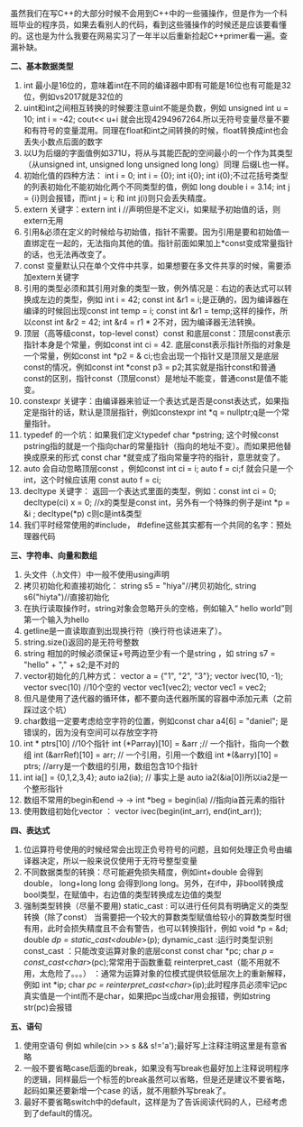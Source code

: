 虽然我们在写C++的大部分时候不会用到C++中的一些骚操作，但是作为一个科班毕业的程序员，如果去看别人的代码，看到这些骚操作的时候还是应该要看懂的。这也是为什么我要在网易实习了一年半以后重新捡起C++primer看一遍。查漏补缺。

**二、基本数据类型**

1. int 最小是16位的，意味着int在不同的编译器中即有可能是16位也有可能是32位，例如vs2017就是32位的
2. uint和int之间相互转换的时候要注意uint不能是负数，例如 unsigned int u = 10; int i = -42; cout<< u+i 就会出现4294967264.所以无符号变量尽量不要和有符号的变量混用。同理在float和int之间转换的时候，float转换成int也会丢失小数点后面的数字
3. 以U为后缀的字面值例如371U，将从与其能匹配的空间最小的一个作为其类型（从unsigned int, unsigned long unsigned long long）同理 后缀L也一样。
4. 初始化值的四种方法： int i = 0; int i = {0}; int i{0}; int i(0);不过花括号类型的列表初始化不能初始化两个不同类型的值，例如 long double i = 3.14; int j = {i}则会报错，而int j = i; 和 int j(i)则只会丢失精度。
5. extern 关键字：extern int i //声明但是不定义i，如果赋予初始值的话，则extern无用
6. 引用&必须在定义的时候给与初始值，指针不需要。因为引用是要和初始值一直绑定在一起的，无法指向其他的值。指针前面如果加上*const变成常量指针的话，也无法再改变了。
7. const 变量默认只在单个文件中共享，如果想要在多文件共享的时候，需要添加extern关键字
8. 引用的类型必须和其引用对象的类型一致，例外情况是：右边的表达式可以转换成左边的类型，例如 int i = 42; const int &r1 = i;是正确的，因为编译器在编译的时候回出现const int temp = i; const int &r1 = temp;这样的操作，所以const int &r2 = 42; int &r4 = r1 * 2不对，因为编译器无法转换。
9. 顶层（高等级const，top-level const）const 和底层const：顶层const表示指针本身是个常量，例如const int ci = 42. 底层const表示指针所指的对象是一个常量，例如const int *p2 = & ci;也会出现一个指针又是顶层又是底层const的情况，例如const int *const p3 = p2;其实就是指针const和普通const的区别，指针const（顶层const）是地址不能变，普通const是值不能变。
10. constexpr 关键字：由编译器来验证一个表达式是否是const表达式，如果指定是指针的话，默认是顶层指针，例如constexpr int *q = nullptr;q是一个常量指针。
11. typedef 的一个坑：如果我们定义typedef char *pstring; 这个时候const pstring指的就是一个指向char的常量指针（指向的地址不变）。而如果把他替换成原来的形式 const char *就变成了指向常量字符的指针，意思就变了。
12. auto 会自动忽略顶层const ，例如const int ci = i; auto f = ci;f 就会只是一个int，这个时候应该用 const auto f = ci;
13. decltype 关键字： 返回一个表达式里面的类型，例如：const int ci = 0; decltype(ci) x = 0; //x的类型是const int，另外有一个特殊的例子是int *p = &i ; decltype(*p) c则c是int&类型
14. 我们平时经常使用的#include， #define这些其实都有一个共同的名字：预处理器代码

**三、字符串、向量和数组**
1. 头文件（.h文件）中一般不使用using声明
2. 拷贝初始化和直接初始化： string s5 = "hiya"//拷贝初始化, string s6("hiyta")//直接初始化
3. 在执行读取操作时，string对象会忽略开头的空格，例如输入“   hello world”则第一个输入为hello
4. getline是一直读取直到出现换行符（换行符也读进来了）。
5. string.size()返回的是无符号整数
6. string 相加的时候必须保证+号两边至少有一个是string ，如 string s7 = "hello" + "," + s2;是不对的
7. vector初始化的几种方式： vector<string> a = {"1", "2", "3"}; vector<int> ivec(10, -1); vector<string> svec(10) //10个空的 vector<string> vec1(vec2); vector vec1 = vec2;
8. 但凡是使用了迭代器的循环体，都不要向迭代器所属的容器中添加元素（之前踩过这个坑）
9. char数组一定要考虑给空字符的位置，例如const char a4[6] = "daniel"; 是错误的，因为没有空间可以存放空字符
10. int * ptrs[10] //10个指针  int (*Parray)[10] = &arr ;// 一个指针，指向一个数组     int (&arrRef)[10] = arr; // 一个引用，引用一个数组   int *(&arry)[10] = ptrs; //arry是一个数组的引用，数组包含10个指针
11. int ia[] = {0,1,2,3,4}; auto ia2(ia); // 事实上是 auto ia2(&ia[0])所以ia2是一个整形指针
12. 数组不常用的begin和end   → → int *beg = begin(ia) //指向ia首元素的指针
13. 使用数组初始化vector ： vector<int> ivec(begin(int_arr), end(int_arr));

**四、表达式**
1. 位运算符号使用的时候经常会出现正负号符号的问题，且如何处理正负号由编译器决定，所以一般来说仅使用于无符号整型变量
2. 不同数据类型的转换：尽可能避免损失精度，例如int+double 会得到double， long+long long 会得到long long。另外，在if中，非bool转换成bool类型，在赋值中，右边值的类型转换成左边值的类型
3. 强制类型转换（尽量不要用)
static_cast : 可以进行任何具有明确定义的类型转换（除了const） 当需要把一个较大的算数类型赋值给较小的算数类型时很有用，此时会损失精度且不会有警告，也可以转换指针，例如 void *p = &d; double *dp = static_cast<double*>(p);
dynamic_cast  :运行时类型识别
const_cast ：只能改变运算对象的底层const    const char *pc; char *p = const_cast<char*>(pc);常常用于函数重载
reinterpret_cast（能不用就不用，太危险了。。。） ：通常为运算对象的位模式提供较低层次上的重新解释，例如 int *ip; char *pc = reinterpret_cast<char*>(ip);此时程序员必须牢记pc真实值是一个int而不是char，如果把pc当成char用会报错，例如string str(pc)会报错

**五、语句**
1. 使用空语句 例如 while(cin >> s && s!='a');最好写上注释注明这里是有意省略
2. 一般不要省略case后面的break，如果没有写break也最好加上注释说明程序的逻辑，同样最后一个标签的break虽然可以省略，但是还是建议不要省略，起码如果还要新增一个case 的话，就不用额外写break了。
3. 最好不要省略switch中的default，这样是为了告诉阅读代码的人，已经考虑到了default的情况。
